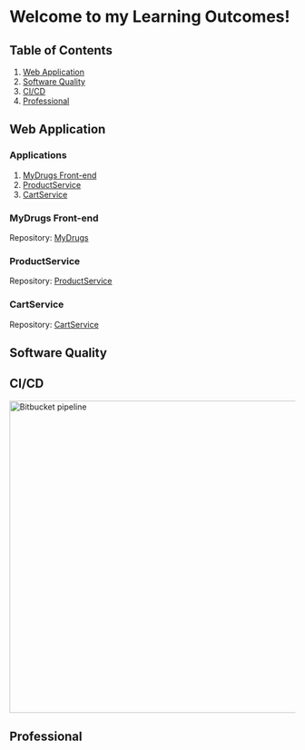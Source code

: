
# Welcome to my Learning Outcomes!

## Table of Contents
1. [Web Application](#Web-Application)
2. [Software Quality](#Software-Quality)
3. [CI/CD](#CI/CD)
4. [Professional](#Professional)


## Web Application

### Applications
1. [MyDrugs Front-end](#MyDrugs-Front-end)
2. [ProductService](#ProductService)
3. [CartService](#CartService)

### MyDrugs Front-end
Repository: [MyDrugs](https://bitbucket.org/studentjovi-admin/mydrugs/src/master/)

### ProductService
Repository: [ProductService](https://bitbucket.org/studentjovi-admin/mydrugs/src/master/)

### CartService
Repository: [CartService](https://bitbucket.org/studentjovi-admin/mydrugs/src/master/)


## Software Quality
## CI/CD
<img width="550" alt="Bitbucket pipeline" src="https://user-images.githubusercontent.com/33750291/137206448-23be4f60-1635-486e-ac1d-bc0ba8be1c1e.png">

## Professional
